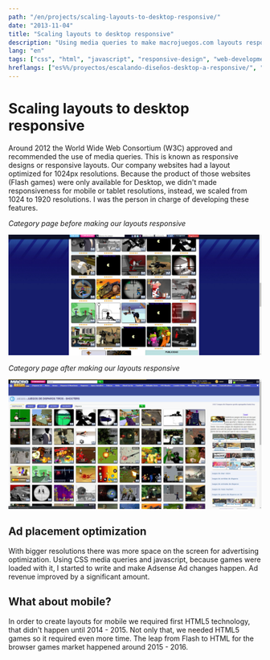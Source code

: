 ```yaml
---
path: "/en/projects/scaling-layouts-to-desktop-responsive/"
date: "2013-11-04"
title: "Scaling layouts to desktop responsive"
description: "Using media queries to make macrojuegos.com layouts responsive in all desktop resolutions."
lang: "en"
tags: ["css", "html", "javascript", "responsive-design", "web-development", "private-project", "company:panaworld"]
hreflangs: ["es%%/proyectos/escalando-diseños-desktop-a-responsive/", "en%%/en/projects/scaling-layouts-to-desktop-responsive/"]
---
```

# Scaling layouts to desktop responsive

Around 2012 the World Wide Web Consortium (W3C) approved and recommended the use of media queries. This is known as responsive designs or responsive layouts. Our company websites had a layout optimized for 1024px resolutions. Because the product of those websites (Flash games) were only available for Desktop, we didn't made responsiveness for mobile or tablet resolutions, instead, we scaled from 1024 to 1920 resolutions. I was the person in charge of developing these features.

*Category page before making our layouts responsive*

![Category page before responsive](category-page-before-responsive.jpg)

*Category page after making our layouts responsive*

![Category page after responsive](category-page-after-responsive.jpg)

## Ad placement optimization

With bigger resolutions there was more space on the screen for advertising optimization. Using CSS media queries and javascript, because games were loaded with it, I started to write and make Adsense Ad changes happen. Ad revenue improved by a significant amount.

## What about mobile?

In order to create layouts for mobile we required first HTML5 technology, that didn't happen until 2014 - 2015. Not only that, we needed HTML5 games so it required even more time. The leap from Flash to HTML for the browser games market happened around 2015 - 2016.